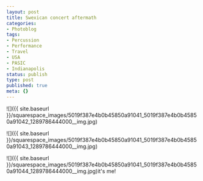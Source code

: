 ```yaml
---
layout: post
title: Swexican concert aftermath
categories:
- Photoblog
tags:
- Percussion
- Performance
- Travel
- USA
- PASIC
- Indianapolis
status: publish
type: post
published: true
meta: {}
---
```


![]({{ site.baseurl }}/squarespace_images/5019f387e4b0b45850a91041_5019f387e4b0b45850a91042_1289786444000__img.jpg)
 
![]({{ site.baseurl }}/squarespace_images/5019f387e4b0b45850a91041_5019f387e4b0b45850a91043_1289786444000__img.jpg)
   
![]({{ site.baseurl }}/squarespace_images/5019f387e4b0b45850a91041_5019f387e4b0b45850a91044_1289786444000__img.jpg)it's me!
